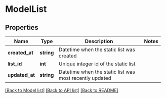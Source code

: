 # ModelList

## Properties
Name | Type | Description | Notes
------------ | ------------- | ------------- | -------------
**created_at** | **string** | Datetime when the static list was created | 
**list_id** | **int** | Unique integer id of the static list | 
**updated_at** | **string** | Datetime when the static list was most recently updated | 

[[Back to Model list]](../README.md#documentation-for-models) [[Back to API list]](../README.md#documentation-for-api-endpoints) [[Back to README]](../README.md)


